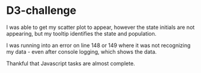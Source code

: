 # D3-challenge

I was able to get my scatter plot to appear, however the state initials are not appearing, but my tooltip identifies the state and population.

I was running into an error on line 148 or 149 where it was not recognizing my data - even after console logging, which shows the data.

Thankful that Javascript tasks are almost complete.